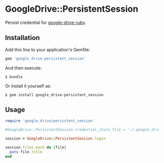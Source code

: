 # GoogleDrive::PersistentSession

Persist credential for [google-drive-ruby](https://github.com/gimite/google-drive-ruby).

## Installation

Add this line to your application's Gemfile:

```ruby
gem 'google_drive-persistent_session'
```

And then execute:

    $ bundle

Or install it yourself as:

    $ gem install google_drive-persistent_session

## Usage

```ruby
require 'google_drive/persistent_session'

#GoogleDrive::PersistentSession.credential_store_file = '~/.google_drive-oauth2.json'

session = GoogleDrive::PersistentSession.login

session.files.each do |file|
  puts file.title
end
```
